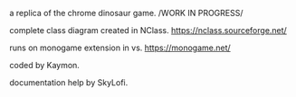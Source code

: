 a replica of the chrome dinosaur game.
/WORK IN PROGRESS/

complete class diagram created in NClass.
https://nclass.sourceforge.net/

runs on monogame extension in vs.
https://monogame.net/

coded by Kaymon. 

documentation help by SkyLofi.
